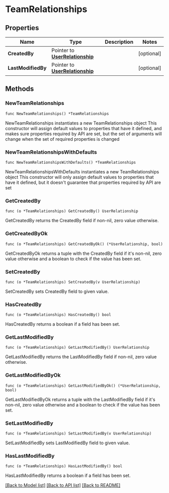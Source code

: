 # TeamRelationships

## Properties

Name | Type | Description | Notes
------------ | ------------- | ------------- | -------------
**CreatedBy** | Pointer to [**UserRelationship**](UserRelationship.md) |  | [optional] 
**LastModifiedBy** | Pointer to [**UserRelationship**](UserRelationship.md) |  | [optional] 

## Methods

### NewTeamRelationships

`func NewTeamRelationships() *TeamRelationships`

NewTeamRelationships instantiates a new TeamRelationships object
This constructor will assign default values to properties that have it defined,
and makes sure properties required by API are set, but the set of arguments
will change when the set of required properties is changed

### NewTeamRelationshipsWithDefaults

`func NewTeamRelationshipsWithDefaults() *TeamRelationships`

NewTeamRelationshipsWithDefaults instantiates a new TeamRelationships object
This constructor will only assign default values to properties that have it defined,
but it doesn't guarantee that properties required by API are set

### GetCreatedBy

`func (o *TeamRelationships) GetCreatedBy() UserRelationship`

GetCreatedBy returns the CreatedBy field if non-nil, zero value otherwise.

### GetCreatedByOk

`func (o *TeamRelationships) GetCreatedByOk() (*UserRelationship, bool)`

GetCreatedByOk returns a tuple with the CreatedBy field if it's non-nil, zero value otherwise
and a boolean to check if the value has been set.

### SetCreatedBy

`func (o *TeamRelationships) SetCreatedBy(v UserRelationship)`

SetCreatedBy sets CreatedBy field to given value.

### HasCreatedBy

`func (o *TeamRelationships) HasCreatedBy() bool`

HasCreatedBy returns a boolean if a field has been set.

### GetLastModifiedBy

`func (o *TeamRelationships) GetLastModifiedBy() UserRelationship`

GetLastModifiedBy returns the LastModifiedBy field if non-nil, zero value otherwise.

### GetLastModifiedByOk

`func (o *TeamRelationships) GetLastModifiedByOk() (*UserRelationship, bool)`

GetLastModifiedByOk returns a tuple with the LastModifiedBy field if it's non-nil, zero value otherwise
and a boolean to check if the value has been set.

### SetLastModifiedBy

`func (o *TeamRelationships) SetLastModifiedBy(v UserRelationship)`

SetLastModifiedBy sets LastModifiedBy field to given value.

### HasLastModifiedBy

`func (o *TeamRelationships) HasLastModifiedBy() bool`

HasLastModifiedBy returns a boolean if a field has been set.


[[Back to Model list]](../README.md#documentation-for-models) [[Back to API list]](../README.md#documentation-for-api-endpoints) [[Back to README]](../README.md)



